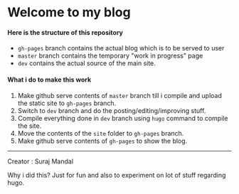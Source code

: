# Welcome to my blog

#### Here is the structure of this repository
- `gh-pages` branch contains the actual blog which is to be served to user
- `master` branch contains the temporary "work in progress" page
- `dev` contains the actual source of the main site.

#### What i do to make this work
1. Make github serve contents of `master` branch till i compile and upload the static site to `gh-pages` branch.
2. Switch to `dev` branch and do the posting/editing/improving stuff.
3. Compile everything done in `dev` branch using ```hugo``` command to compile the site.
4. Move the contents of the `site` folder to `gh-pages` branch.
5. Make github serve contents of `gh-pages` to show the blog.

---

Creator : Suraj Mandal

Why i did this?
Just for fun and also to experiment on lot of stuff regarding hugo.
